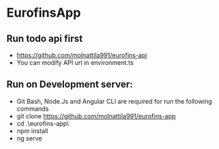 # EurofinsApp

## Run todo api first
- https://github.com/molnattila991/eurofins-api
- You can modify API url in environment.ts

## Run on Development server:

- Git Bash, Node.Js and Angular CLI are required for run the following commands
- git clone https://github.com/molnattila991/eurofins-app
- cd .\eurofins-app\
- npm install
- ng serve
